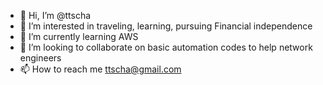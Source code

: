 - 👋 Hi, I’m @ttscha
- 👀 I’m interested in traveling, learning, pursuing Financial independence
- 🌱 I’m currently learning AWS
- 💞️ I’m looking to collaborate on basic automation codes to help network engineers
- 📫 How to reach me ttscha@gmail.com

<!---
ttscha/ttscha is a ✨ special ✨ repository because its `README.md` (this file) appears on your GitHub profile.
You can click the Preview link to take a look at your changes.
--->
